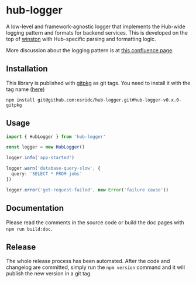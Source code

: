 # hub-logger

A low-level and framework-agnostic logger that implements the Hub-wide logging pattern and formats for backend services. This is developed on the top of [winston](https://github.com/winstonjs/winston) with Hub-specific parsing and formatting logic.

More discussion about the logging pattern is at [this confluence page](https://confluencewikidev.esri.com/display/Hub/Logging).

## Installation

This library is published with [gitpkg](https://github.com/ramasilveyra/gitpkg) as git tags. You need to install it with the tag name ([here](https://github.com/esridc/gitpkg-registry/tags))

```
npm install git@github.com:esridc/hub-logger.git#hub-logger-v0.x.0-gitpkg
```

## Usage

``` typescript
import { HubLogger } from 'hub-logger'

const logger = new HubLogger()

logger.info('app-started')

logger.warn('database-query-slow', {
  query: 'SELECT * FROM jobs'
})

logger.error('get-request-failed', new Error('failure cause'))
```

## Documentation

Please read the comments in the source code or build the doc pages with `npm run build:doc`.

## Release

The whole release process has been automated. After the code and changelog are committed, simply run the `npm version` command and it will publish the new version in a git tag.